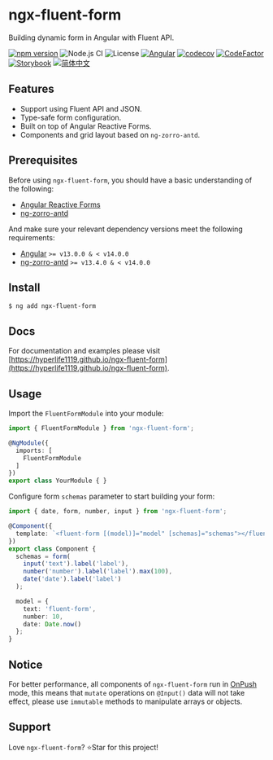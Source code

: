 # ngx-fluent-form

Building dynamic form in Angular with Fluent API.

[![npm version](https://img.shields.io/npm/v/ngx-fluent-form/latest.svg)](https://npmjs.com/package/ngx-fluent-form)
![Node.js CI](https://github.com/HyperLife1119/ngx-fluent-form/workflows/Node.js%20CI/badge.svg)
![License](https://img.shields.io/badge/License-MIT-blue.svg)
[![Angular](https://img.shields.io/badge/Build%20with-Angular%20CLI-red?logo=angular)](https://www.github.com/angular/angular)
[![codecov](https://codecov.io/gh/HyperLife1119/ngx-fluent-form/branch/main/graph/badge.svg?token=070GEU44U0)](https://codecov.io/gh/HyperLife1119/ngx-fluent-form)
[![CodeFactor](https://www.codefactor.io/repository/github/hyperlife1119/ngx-fluent-form/badge)](https://www.codefactor.io/repository/github/hyperlife1119/ngx-fluent-form)
[![Storybook](https://cdn.jsdelivr.net/gh/storybookjs/brand@main/badge/badge-storybook.svg)](https://hyperlife1119.github.io/ngx-fluent-form)
[![简体中文](https://img.shields.io/static/v1?label=简体中文&message=zh-CN&color=212121)](https://github.com/HyperLife1119/ngx-fluent-form/blob/main/README.zh-CN.md)

## Features

- Support using Fluent API and JSON.
- Type-safe form configuration.
- Built on top of Angular Reactive Forms.
- Components and grid layout based on `ng-zorro-antd`.

## Prerequisites

Before using `ngx-fluent-form`, you should have a basic understanding of the following:

- [Angular Reactive Forms](https://angular.cn/guide/reactive-forms)
- [ng-zorro-antd](https://ng.ant.design/components/auto-complete/en)

And make sure your relevant dependency versions meet the following requirements:

- [Angular](https://angular.io) `>= v13.0.0 & < v14.0.0`
- [ng-zorro-antd](https://ng.ant.design) `>= v13.4.0 & < v14.0.0`

## Install

```shell
$ ng add ngx-fluent-form
```

## Docs

For documentation and examples please visit [https://hyperlife1119.github.io/ngx-fluent-form](https://hyperlife1119.github.io/ngx-fluent-form).

## Usage

Import the `FluentFormModule` into your module:

```ts
import { FluentFormModule } from 'ngx-fluent-form';

@NgModule({
  imports: [
    FluentFormModule
  ]
})
export class YourModule { }
```

Configure form `schemas` parameter to start building your form:

```ts
import { date, form, number, input } from 'ngx-fluent-form';

@Component({
  template: `<fluent-form [(model)]="model" [schemas]="schemas"></fluent-form>`
})
export class Component {
  schemas = form(
    input('text').label('label'),
    number('number').label('label').max(100),
    date('date').label('label')
  );

  model = {
    text: 'fluent-form',
    number: 10,
    date: Date.now()
  };
}
```

## Notice

For better performance, all components of `ngx-fluent-form` run in [OnPush](https://angular.io/api/core/ChangeDetectionStrategy) mode, this means that `mutate` operations on `@Input()` data will not take effect, please use `immutable` methods to manipulate arrays or objects.

## Support

Love `ngx-fluent-form`? ⭐Star for this project!
